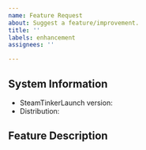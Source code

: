 ```yaml
---
name: Feature Request
about: Suggest a feature/improvement.
title: ''
labels: enhancement
assignees: ''

---
```


<!--
Feel free to search through currently open issues to see if someone else has already suggested this feature and to see any corresponding discussion. You can test the latest version of SteamTinkerLaunch from the master branch to see if the feature has already been implemented, or you can  You can also check the changelog on the wiki to see if this has been addressed in the latest master: https://github.com/sonic2kk/steamtinkerlaunch/wiki/Changelog
-->

## System Information
- SteamTinkerLaunch version: <!-- e.g. v11.11 -->
- Distribution: <!-- e.g. Arch Linux, SteamOS -->

## Feature Description
<!--
Please give as many details about your desired feature as possible, including any technical details or previous approaches you have tried. If this feature request is related to another issue, feel free to mention that.

If you're willing to or currently planning on working on this feature now or in the near future, please mention so here. 
-->

